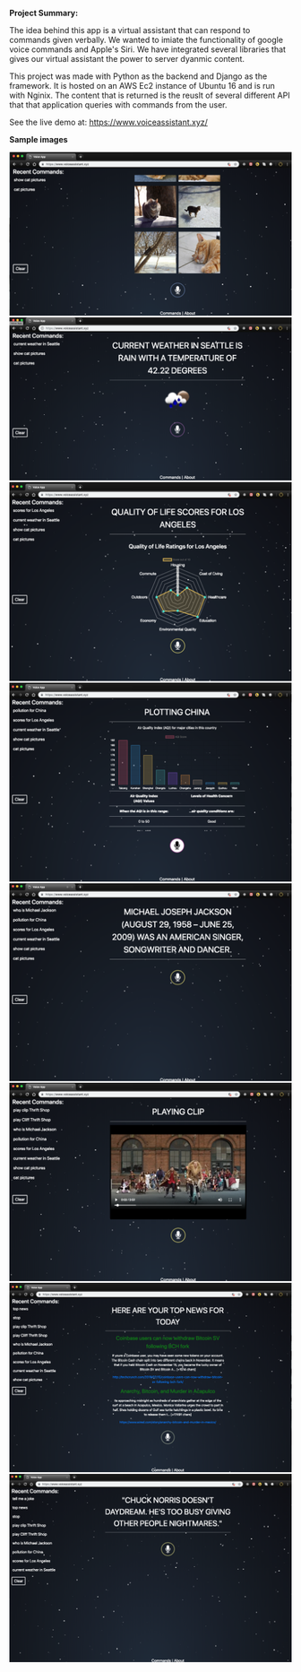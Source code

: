**Project Summary:**

The idea behind this app is a virtual assistant that can respond to commands given verbally. We wanted to imiate the 
functionality of google voice commands and Apple's Siri. We have integrated several libraries that gives our virtual 
assistant the power to server dyanmic content. 

This project was made with Python as the backend and Django as the framework. It is hosted on an 
AWS Ec2 instance of Ubuntu 16 and is run with Nginix. The content that is returned is the reuslt of several different 
API that that application queries with commands from the user.

See the live demo at: https://www.voiceassistant.xyz/

**Sample images**

![alt text](https://github.com/haythamodeh/VoiceAssistant/blob/master/static/voice_app/css/voiceassistant1.png)
![alt text](https://github.com/haythamodeh/VoiceAssistant/blob/master/static/voice_app/css/voiceassistant2.png)
![alt text](https://github.com/haythamodeh/VoiceAssistant/blob/master/static/voice_app/css/voiceassistant3.png)
![alt text](https://github.com/haythamodeh/VoiceAssistant/blob/master/static/voice_app/css/voiceassistant4.png)
![alt text](https://github.com/haythamodeh/VoiceAssistant/blob/master/static/voice_app/css/voiceassistant5.png)
![alt text](https://github.com/haythamodeh/VoiceAssistant/blob/master/static/voice_app/css/voiceassistant6.png)
![alt text](https://github.com/haythamodeh/VoiceAssistant/blob/master/static/voice_app/css/voiceassistant7.png)
![alt text](https://github.com/haythamodeh/VoiceAssistant/blob/master/static/voice_app/css/voiceassistant8.png)
